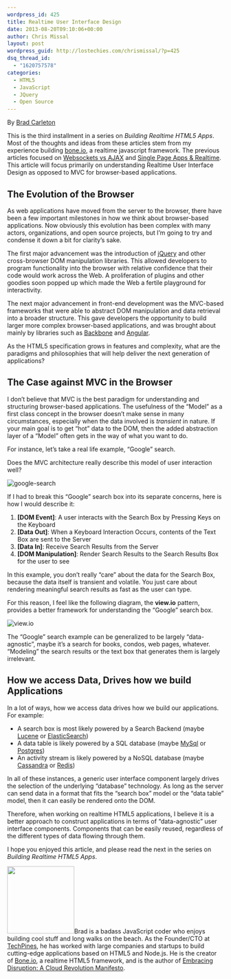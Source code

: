 ```yaml
---
wordpress_id: 425
title: Realtime User Interface Design
date: 2013-08-20T09:10:06+00:00
author: Chris Missal
layout: post
wordpress_guid: http://lostechies.com/chrismissal/?p=425
dsq_thread_id:
  - "1620757578"
categories:
  - HTML5
  - JavaScript
  - JQuery
  - Open Source
---
```

By [Brad Carleton](http://twitter.com/techpines)

This is the third installment in a series on _Building Realtime HTML5 Apps_. Most of the thoughts and ideas from these articles stem from my experience building [bone.io](http://bone.io), a realtime javascript framework. The previous articles focused on [Websockets vs AJAX](https://lostechies.com/chrismissal/2013/08/06/browser-wars-websockets-vs-ajax/) and [Single Page Apps & Realtime](https://lostechies.com/chrismissal/2013/08/13/single-page-apps-realtime-a-love-story/). This article will focus primarily on understanding Realtime User Interface Design as opposed to MVC for browser-based applications.

## The Evolution of the Browser

As web applications have moved from the server to the browser, there have been a few important milestones in how we think about browser-based applications. Now obviously this evolution has been complex with many actors, organizations, and open source projects, but I&#8217;m going to try and condense it down a bit for clarity&#8217;s sake.

The first major advancement was the introduction of [jQuery](http://jquery.com/) and other cross-browser DOM manipulation libraries. This allowed developers to program functionality into the browser with relative confidence that their code would work across the Web. A proliferation of plugins and other goodies soon popped up which made the Web a fertile playground for interactivity.

The next major advancement in front-end development was the MVC-based frameworks that were able to abstract DOM manipulation and data retrieval into a broader structure. This gave developers the opportunity to build larger more complex browser-based applications, and was brought about mainly by libraries such as [Backbone](http://backbonejs.org/) and [Angular](http://angularjs.org/).

As the HTML5 specification grows in features and complexity, what are the paradigms and philosophies that will help deliver the next generation of applications?

## The Case against MVC in the Browser

I don&#8217;t believe that MVC is the best paradigm for understanding and structuring browser-based applications. The usefulness of the &#8220;Model&#8221; as a first class concept in the browser doesn&#8217;t make sense in many circumstances, especially when the data involved is _transient_ in nature. If your main goal is to get &#8220;hot&#8221; data to the DOM, then the added abstraction layer of a &#8220;Model&#8221; often gets in the way of what you want to do.

For instance, let&#8217;s take a real life example, &#8220;Google&#8221; search.

Does the MVC architecture really describe this model of user interaction well?

![google-search](http://cdn.techpines.io/google-search.png)

If I had to break this &#8220;Google&#8221; search box into its separate concerns, here is how I would describe it:

  1. **[DOM Event]**: A user interacts with the Search Box by Pressing Keys on the Keyboard
  2. **[Data Out]**: When a Keyboard Interaction Occurs, contents of the Text Box are sent to the Server
  3. **[Data In]**: Receive Search Results from the Server
  4. **[DOM Manipulation]**: Render Search Results to the Search Results Box for the user to see

In this example, you don&#8217;t really &#8220;care&#8221; about the data for the Search Box, because the data itself is transient and volatile. You just care about rendering meaningful search results as fast as the user can type.

For this reason, I feel like the following diagram, the **view.io** pattern, provides a better framework for understanding the &#8220;Google&#8221; search box.

![view.io](http://cdn.techpines.io/view.io.png)

The &#8220;Google&#8221; search example can be generalized to be largely &#8220;data-agnostic&#8221;, maybe it&#8217;s a search for books, condos, web pages, whatever. &#8220;Modeling&#8221; the search results or the text box that generates them is largely irrelevant.

## How we access Data, Drives how we build Applications

In a lot of ways, how we access data drives how we build our applications. For example:

  * A search box is most likely powered by a Search Backend (maybe [Lucene](http://lucene.apache.org/) or [ElasticSearch](http://www.elasticsearch.org/))
  * A data table is likely powered by a SQL database (maybe [MySql](http://www.mysql.com/) or [Postgres](http://www.postgresql.org/))
  * An activity stream is likely powered by a NoSQL database (maybe [Cassandra](http://cassandra.apache.org/) or [Redis](http://redis.io/))

In all of these instances, a generic user interface component largely drives the selection of the underlying &#8220;database&#8221; technology. As long as the server can send data in a format that fits the &#8220;search box&#8221; model or the &#8220;data table&#8221; model, then it can easily be rendered onto the DOM.

Therefore, when working on realtime HTML5 applications, I believe it is a better approach to construct applications in terms of &#8220;data-agnostic&#8221; user interface components. Components that can be easily reused, regardless of the different types of data flowing through them.

I hope you enjoyed this article, and please read the next in the series on _Building Realtime HTML5 Apps_.

[<img class="alignleft  wp-image-403" title="Brad Carleton" src="/content/chrismissal/uploads/2013/08/brad-headshot.jpg" alt="" width="156" height="156" srcset="/content/chrismissal/uploads/2013/08/brad-headshot.jpg 512w, /content/chrismissal/uploads/2013/08/brad-headshot-150x150.jpg 150w, /content/chrismissal/uploads/2013/08/brad-headshot-300x300.jpg 300w, /content/chrismissal/uploads/2013/08/brad-headshot-100x100.jpg 100w" sizes="(max-width: 156px) 100vw, 156px" />](/content/chrismissal/uploads/2013/08/brad-headshot.jpg)Brad is a badass JavaScript coder who enjoys building cool stuff and long walks on the beach. As the Founder/CTO at [TechPines](http://www.techpines.com "We Make Awesome Apps"), he has worked with large companies and startups to build cutting-edge applications based on HTML5 and Node.js. He is the creator of [Bone.io](http://bone.io "bone.io - Realtime Single Page HTML5 Apps"), a realtime HTML5 framework, and is the author of [Embracing Disruption: A Cloud Revolution Manifesto](http://embracingdisruption.com "embracing disruption a cloud revolution manifesto").